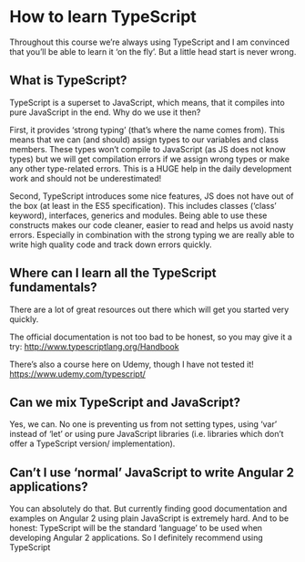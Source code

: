 # How to learn TypeScript

Throughout this course we’re always using TypeScript and I am convinced that you’ll be able to learn it ‘on the fly’. But a little head start is never wrong.

## What is TypeScript?

TypeScript is a superset to JavaScript, which means, that it compiles into pure JavaScript in the end. Why do we use it then?

First, it provides ‘strong typing’ (that’s where the name comes from). This means that we can (and should) assign types to our variables and class members. These types won’t compile to JavaScript (as JS does not know types) but we will get compilation errors if we assign wrong types or make any other type-related errors. This is a HUGE help in the daily development work and should not be underestimated!

Second, TypeScript introduces some nice features, JS does not have out of the box (at least in the ES5 specification). This includes classes (‘class’ keyword), interfaces, generics and modules. Being able to use these constructs makes our code cleaner, easier to read and helps us avoid nasty errors. Especially in combination with the strong typing we are really able to write high quality code and track down errors quickly.

## Where can I learn all the TypeScript fundamentals?

There are a lot of great resources out there which will get you started very quickly.

The official documentation is not too bad to be honest, so you may give it a try: http://www.typescriptlang.org/Handbook

There’s also a course here on Udemy, though I have not tested it! https://www.udemy.com/typescript/

## Can we mix TypeScript and JavaScript?

Yes, we can. No one is preventing us from not setting types, using ‘var’ instead of ‘let’ or using pure JavaScript libraries (i.e. libraries which don’t offer a TypeScript version/ implementation).

## Can’t I use ‘normal’ JavaScript to write Angular 2 applications?

You can absolutely do that. But currently finding good documentation and examples on Angular 2 using plain JavaScript is extremely hard. And to be honest: TypeScript will be the standard ‘language’ to be used when developing Angular 2 applications. So I definitely recommend using TypeScript